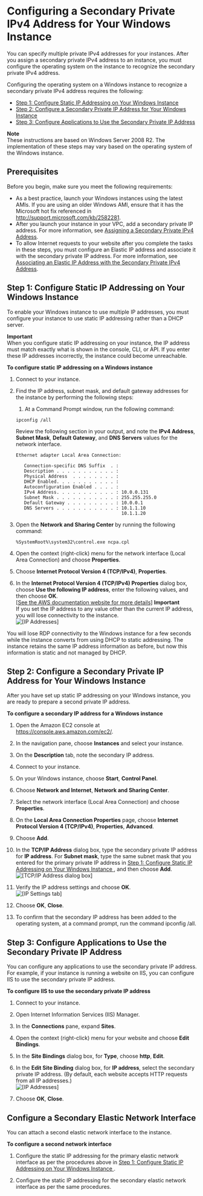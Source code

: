 # Configuring a Secondary Private IPv4 Address for Your Windows Instance<a name="config-windows-multiple-ip"></a>

You can specify multiple private IPv4 addresses for your instances\. After you assign a secondary private IPv4 address to an instance, you must configure the operating system on the instance to recognize the secondary private IPv4 address\.

Configuring the operating system on a Windows instance to recognize a secondary private IPv4 address requires the following:
+ [Step 1: Configure Static IP Addressing on Your Windows Instance ](#step1)
+ [Step 2: Configure a Secondary Private IP Address for Your Windows Instance ](#step2)
+ [Step 3: Configure Applications to Use the Secondary Private IP Address](#step3)

**Note**  
These instructions are based on Windows Server 2008 R2\. The implementation of these steps may vary based on the operating system of the Windows instance\.

## Prerequisites<a name="prerequisites"></a>

Before you begin, make sure you meet the following requirements:
+ As a best practice, launch your Windows instances using the latest AMIs\. If you are using an older Windows AMI, ensure that it has the Microsoft hot fix referenced in [http://support\.microsoft\.com/kb/2582281](http://support.microsoft.com/kb/2582281)\.
+ After you launch your instance in your VPC, add a secondary private IP address\. For more information, see [Assigning a Secondary Private IPv4 Address](MultipleIP.md#ManageMultipleIP)\.
+ To allow Internet requests to your website after you complete the tasks in these steps, you must configure an Elastic IP address and associate it with the secondary private IP address\. For more information, see [Associating an Elastic IP Address with the Secondary Private IPv4 Address](MultipleIP.md#StepThreeEIP)\.

## Step 1: Configure Static IP Addressing on Your Windows Instance<a name="step1"></a>

To enable your Windows instance to use multiple IP addresses, you must configure your instance to use static IP addressing rather than a DHCP server\.

**Important**  
When you configure static IP addressing on your instance, the IP address must match exactly what is shown in the console, CLI, or API\. If you enter these IP addresses incorrectly, the instance could become unreachable\. 

**To configure static IP addressing on a Windows instance**

1. Connect to your instance\.

1. Find the IP address, subnet mask, and default gateway addresses for the instance by performing the following steps: 

   1. At a Command Prompt window, run the following command:

     ```
     ipconfig /all
     ```

     Review the following section in your output, and note the **IPv4 Address**, **Subnet Mask**, **Default Gateway**, and **DNS Servers** values for the network interface\.

     ```
     Ethernet adapter Local Area Connection:
     
        Connection-specific DNS Suffix  . :
        Description . . . . . . . . . . . :
        Physical Address  . . . . . . . . :
        DHCP Enabled. . . . . . . . . . . : 
        Autoconfiguration Enabled . . . . :
        IPv4 Address. . . . . . . . . . . : 10.0.0.131
        Subnet Mask . . . . . . . . . . . : 255.255.255.0
        Default Gateway . . . . . . . . . : 10.0.0.1
        DNS Servers . . . . . . . . . . . : 10.1.1.10
                                            10.1.1.20
     ```

1. Open the **Network and Sharing Center** by running the following command:

   ```
   %SystemRoot%\system32\control.exe ncpa.cpl
   ```

1. Open the context \(right\-click\) menu for the network interface \(Local Area Connection\) and choose **Properties**\.

1. Choose **Internet Protocol Version 4 \(TCP/IPv4\)**, **Properties**\.

1. In the **Internet Protocol Version 4 \(TCP/IPv4\) Properties** dialog box, choose **Use the following IP address**, enter the following values, and then choose **OK**\.    
[\[See the AWS documentation website for more details\]](http://docs.aws.amazon.com/AWSEC2/latest/WindowsGuide/config-windows-multiple-ip.html)
**Important**  
If you set the IP address to any value other than the current IP address, you will lose connectivity to the instance\.  
![\[IP Addresses\]](http://docs.aws.amazon.com/AWSEC2/latest/WindowsGuide/images/WinIPV4_filled.png)

You will lose RDP connectivity to the Windows instance for a few seconds while the instance converts from using DHCP to static addressing\. The instance retains the same IP address information as before, but now this information is static and not managed by DHCP\.

## Step 2: Configure a Secondary Private IP Address for Your Windows Instance<a name="step2"></a>

After you have set up static IP addressing on your Windows instance, you are ready to prepare a second private IP address\.

**To configure a secondary IP address for a Windows instance**

1. Open the Amazon EC2 console at [https://console\.aws\.amazon\.com/ec2/](https://console.aws.amazon.com/ec2/)\.

1. In the navigation pane, choose **Instances** and select your instance\.

1. On the **Description** tab, note the secondary IP address\.

1. Connect to your instance\.

1. On your Windows instance, choose **Start**, **Control Panel**\.

1. Choose **Network and Internet**, **Network and Sharing Center**\.

1. Select the network interface \(Local Area Connection\) and choose **Properties**\.

1. On the **Local Area Connection Properties** page, choose **Internet Protocol Version 4 \(TCP/IPv4\)**, **Properties**, **Advanced**\.

1. Choose **Add**\.

1. In the **TCP/IP Address** dialog box, type the secondary private IP address for **IP address**\. For **Subnet mask**, type the same subnet mask that you entered for the primary private IP address in [Step 1: Configure Static IP Addressing on Your Windows Instance ](#step1), and then choose **Add**\.   
![\[TCP/IP Address dialog box\]](http://docs.aws.amazon.com/AWSEC2/latest/WindowsGuide/images/WinOSAddSPIP.png)

1. Verify the IP address settings and choose **OK**\.  
![\[IP Settings tab\]](http://docs.aws.amazon.com/AWSEC2/latest/WindowsGuide/images/WinOSPIP_added.png)

1. Choose **OK**, **Close**\.

1. To confirm that the secondary IP address has been added to the operating system, at a command prompt, run the command ipconfig /all\.

## Step 3: Configure Applications to Use the Secondary Private IP Address<a name="step3"></a>

You can configure any applications to use the secondary private IP address\. For example, if your instance is running a website on IIS, you can configure IIS to use the secondary private IP address\.

**To configure IIS to use the secondary private IP address**

1. Connect to your instance\.

1. Open Internet Information Services \(IIS\) Manager\.

1. In the **Connections** pane, expand **Sites**\.

1. Open the context \(right\-click\) menu for your website and choose **Edit Bindings**\.

1. In the **Site Bindings** dialog box, for **Type**, choose **http**, **Edit**\.

1. In the **Edit Site Binding** dialog box, for **IP address**, select the secondary private IP address\. \(By default, each website accepts HTTP requests from all IP addresses\.\)  
![\[IP Addresses\]](http://docs.aws.amazon.com/AWSEC2/latest/WindowsGuide/images/IIS.png)

1. Choose **OK**, **Close**\.

## Configure a Secondary Elastic Network Interface<a name="config-windows-multiple-eni"></a>

You can attach a second elastic network interface to the instance\.

**To configure a second network interface**

1. Configure the static IP addressing for the primary elastic network interface as per the procedures above in [Step 1: Configure Static IP Addressing on Your Windows Instance ](#step1)\. 

1. Configure the static IP addressing for the secondary elastic network interface as per the same procedures\.